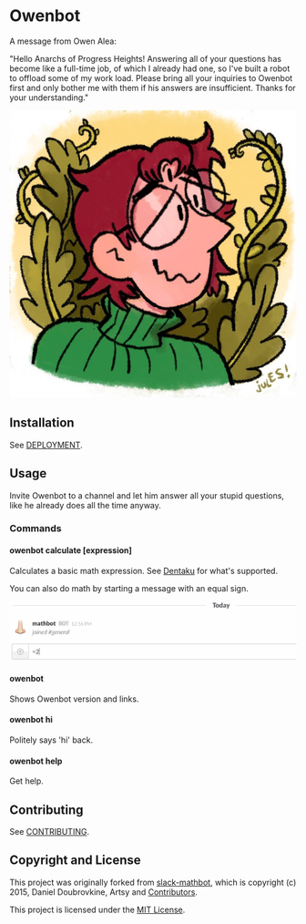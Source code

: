 Owenbot
=============

A message from Owen Alea:

"Hello Anarchs of Progress Heights! Answering all of your questions has become like a full-time job, of which I already had one, so I've built a robot to offload some of my work load. Please bring all your inquiries to Owenbot first and only bother me with them if his answers are insufficient. Thanks for your understanding."

![](images/owen_cartoon.jpg)

## Installation

See [DEPLOYMENT](DEPLOYMENT.md).

## Usage

Invite Owenbot to a channel and let him answer all your stupid questions, like he already does all the time anyway.

### Commands

#### owenbot calculate [expression]

Calculates a basic math expression. See [Dentaku](https://github.com/rubysolo/dentaku) for what's supported.

You can also do math by starting a message with an equal sign.

![](images/two-plus-two.gif)

#### owenbot

Shows Owenbot version and links.

#### owenbot hi

Politely says 'hi' back.

#### owenbot help

Get help.

## Contributing

See [CONTRIBUTING](CONTRIBUTING.md).

## Copyright and License

This project was originally forked from [slack-mathbot](https://github.com/dblock/slack-mathbot), which is copyright (c) 2015, Daniel Doubrovkine, Artsy and [Contributors](CHANGELOG.md).

This project is licensed under the [MIT License](LICENSE.md).
